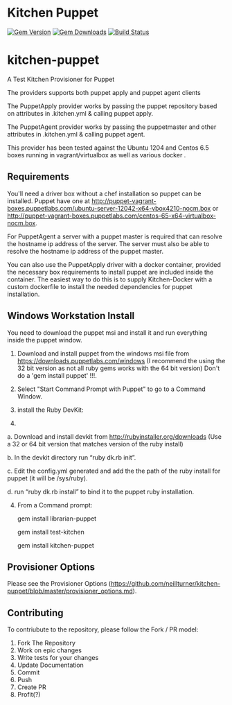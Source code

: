 # Kitchen Puppet

[![Gem Version](https://badge.fury.io/rb/kitchen-puppet.svg)](http://badge.fury.io/rb/kitchen-puppet)
[![Gem Downloads](http://ruby-gem-downloads-badge.herokuapp.com/kitchen-puppet?type=total&color=brightgreen)](https://rubygems.org/gems/kitchen-puppet)
[![Build Status](https://travis-ci.org/neillturner/kitchen-puppet.png)](https://travis-ci.org/neillturner/kitchen-puppet)

# kitchen-puppet
A Test Kitchen Provisioner for Puppet

The providers supports both puppet apply and puppet agent clients

The PuppetApply provider works by passing the puppet repository based on attributes in .kitchen.yml & calling puppet apply.

The PuppetAgent provider works by passing the puppetmaster and other attributes in .kitchen.yml & calling puppet agent.


This provider has been tested against the Ubuntu 1204 and Centos 6.5 boxes running in vagrant/virtualbox as well as various docker .

## Requirements
You'll need a driver box without a chef installation so puppet can be installed. Puppet have one at http://puppet-vagrant-boxes.puppetlabs.com/ubuntu-server-12042-x64-vbox4210-nocm.box or http://puppet-vagrant-boxes.puppetlabs.com/centos-65-x64-virtualbox-nocm.box.

For PuppetAgent a server with a puppet master is required that can resolve the hostname ip address of the server. The server must also be able to resolve the hostname ip address of the puppet master.

You can also use the PuppetApply driver with a docker container, provided the necessary box requirements to install puppet are included inside the container. The easiest way to do this is to supply Kitchen-Docker with a custom dockerfile to install the needed dependencies for puppet installation.

## Windows Workstation Install

You need to download the puppet msi and install it and run everything inside the puppet window. 

1. Download and install puppet from the windows msi file from https://downloads.puppetlabs.com/windows
  (I recommend the using the 32 bit version as not all ruby gems works with the 64 bit version)
  Don't do a 'gem install puppet' !!!.

2. Select "Start Command Prompt with Puppet" to go to a Command Window.

3. install the Ruby DevKit:
4. 
a. Download and install devkit from http://rubyinstaller.org/downloads
   (Use a 32 or 64 bit version that matches version of the ruby install)

b. In the devkit directory run “ruby dk.rb init”.
    
c. Edit the config.yml generated and add the the path of the ruby install for puppet
  (it will be <install dir of puppet>/sys/ruby).
        
d. run “ruby dk.rb install” to bind it to the puppet ruby installation.

4. From a Command prompt:
    
    gem install librarian-puppet
    
    gem install test-kitchen
    
    gem install kitchen-puppet

## Provisioner Options

Please see the Provisioner Options (https://github.com/neillturner/kitchen-puppet/blob/master/provisioner_options.md).

## Contributing
To contriubute to the repository, please follow the Fork / PR model:

1. Fork The Repository
2. Work on epic changes
3. Write tests for your changes
4. Update Documentation
5. Commit
6. Push
7. Create PR
8. Profit(?)
